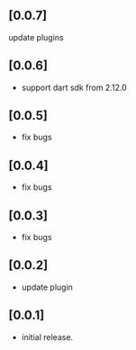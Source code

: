 ## [0.0.7]
update plugins

## [0.0.6]

* support dart sdk from 2.12.0

## [0.0.5]

* fix bugs

## [0.0.4]

* fix bugs

## [0.0.3]

* fix bugs

## [0.0.2]

* update plugin

## [0.0.1]

* initial release.
